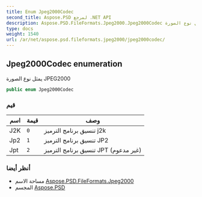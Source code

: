 ```yaml
---
title: Enum Jpeg2000Codec
second_title: Aspose.PSD لمرجع .NET API
description: Aspose.PSD.FileFormats.Jpeg2000.Jpeg2000Codec تعداد. يمثل نوع الصورة JPEG2000
type: docs
weight: 1540
url: /ar/net/aspose.psd.fileformats.jpeg2000/jpeg2000codec/
---
```

## Jpeg2000Codec enumeration

يمثل نوع الصورة JPEG2000

```csharp
public enum Jpeg2000Codec
```

### قيم

| اسم | قيمة | وصف |
| --- | --- | --- |
| J2K | `0` | تنسيق برنامج الترميز j2k |
| Jp2 | `1` | تنسيق برنامج الترميز JP2 |
| Jpt | `2` | تنسيق برنامج الترميز JPT (غير مدعوم) |

### أنظر أيضا

* مساحة الاسم [Aspose.PSD.FileFormats.Jpeg2000](../../aspose.psd.fileformats.jpeg2000/)
* المجسم [Aspose.PSD](../../)



